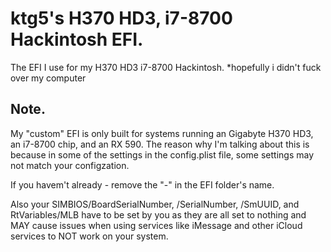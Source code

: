 # ktg5's H370 HD3, i7-8700 Hackintosh EFI.
The EFI I use for my H370 HD3 i7-8700 Hackintosh.
*hopefully i didn't fuck over my computer

## Note.
My "custom" EFI is only built for systems running an Gigabyte H370 HD3, an i7-8700 chip, and an RX 590. The reason why I'm talking about this is because in some of the settings in the config.plist file, some settings may not match your configzation.

If you havem't already - remove the "-" in the EFI folder's name.

Also your SIMBIOS/BoardSerialNumber, /SerialNumber, /SmUUID, and RtVariables/MLB have to be set by you as they are all set to nothing and MAY cause issues when using services like iMessage and other iCloud services to NOT work on your system.
